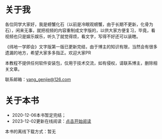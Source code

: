 
# 关于我

各位同学大家好，我是螃蟹化石（以前是冷眼观螃蟹，由于长期不更新，化骨为石），闲来无事，就把视频的内容重制成文字版的，以供大家方便复习，毕竟，看视频也只是娱乐娱乐，听久了就觉得烦，看文字，写得不好还可以装瞎。

《纬地一学即会》文字版第一版已更新完结，由于博主的知识有限，当然会有很多遗漏的地方，希望大家多多指正。欢迎大家PR

本教程不提供任何软件安装包，仅用于技术交流，如有侵权，请联系博主，删除相关文章。

联系邮箱：yang_genjie@126.com

# 关于本书

- 2020-12-06本书暂定完结；
- 2023-12-02更新在线阅读：[点击开始阅读](https://selfteachingroad.cn/sub/HintCAD/)

本书的离线下载方式：暂无